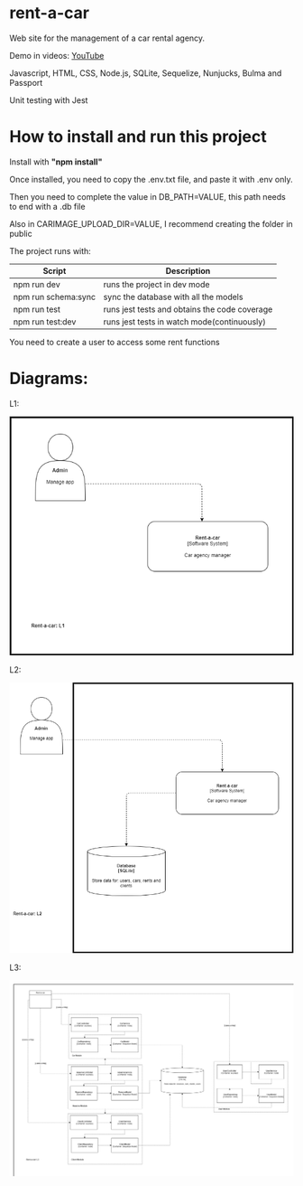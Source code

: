 # rent-a-car
Web site for the management of a car rental agency.

Demo in videos: [YouTube](https://www.youtube.com/playlist?list=PLROIQdlFrORqtQ8P_Y9BN93bJYiNfXH1m)

Javascript, HTML, CSS, Node.js, SQLite, Sequelize, Nunjucks, Bulma and Passport

Unit testing with Jest

# How to install and run this project

Install with **"npm install"**

Once installed, you need to copy the .env.txt file, and paste it with .env only. 

Then you need to complete the value in DB_PATH=VALUE, this path needs to end with a .db file

Also in CARIMAGE_UPLOAD_DIR=VALUE, I recommend creating the folder in public

The project runs with:

Script | Description
------------ | -------------
npm run dev | runs the project in dev mode
npm run schema:sync | sync the database with all the models
npm run test | runs jest tests and obtains the code coverage
npm run test:dev | runs jest tests in watch mode(continuously)

You need to create a user to access some rent functions

# Diagrams:

L1:

![L1](L1.png)

L2:

![L2](L2.png)

L3:

![L3](L3.png)
